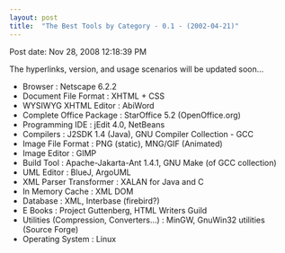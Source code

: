 ```yaml
---
layout: post
title:  "The Best Tools by Category - 0.1 - (2002-04-21)"
---
```


Post date: Nov 28, 2008 12:18:39 PM

The hyperlinks, version, and usage scenarios will be updated soon...

-   Browser : Netscape 6.2.2
-   Document File Format : XHTML + CSS
-   WYSIWYG XHTML Editor : AbiWord
-   Complete Office Package : StarOffice 5.2 (OpenOffice.org)
-   Programming IDE : jEdit 4.0, NetBeans
-   Compilers : J2SDK 1.4 (Java), GNU Compiler Collection - GCC
-   Image File Format : PNG (static), MNG/GIF (Animated)
-   Image Editor : GIMP
-   Build Tool : Apache-Jakarta-Ant 1.4.1, GNU Make (of GCC collection)
-   UML Editor : BlueJ, ArgoUML
-   XML Parser Transformer : XALAN for Java and C
-   In Memory Cache : XML DOM
-   Database : XML, Interbase (firebird?)
-   E Books : Project Guttenberg, HTML Writers Guild
-   Utilities (Compression, Converters...) : MinGW, GnuWin32 utilities (Source Forge)
-   Operating System : Linux

